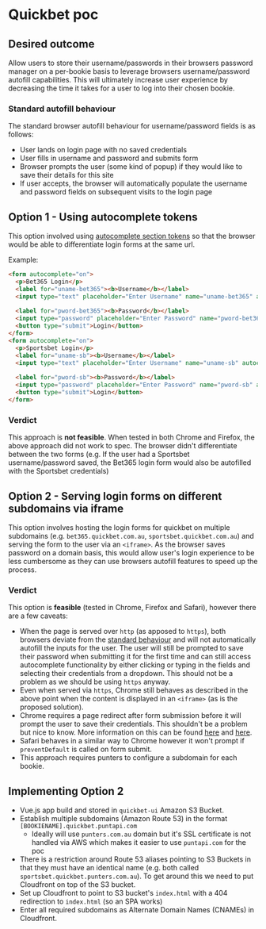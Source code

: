 # Quickbet poc

## Desired outcome

Allow users to store their username/passwords in their browsers password manager on a per-bookie basis to leverage browsers username/password autofill capabilities. This will ultimately increase user experience by decreasing the time it takes for a user to log into their chosen bookie.

### Standard autofill behaviour

The standard browser autofill behaviour for username/password fields is as follows:

- User lands on login page with no saved credentials
- User fills in username and password and submits form
- Browser prompts the user (some kind of popup) if they would like to save their details for this site
- If user accepts, the browser will automatically populate the username and password fields on subsequent visits to the login page 

## Option 1 - Using autocomplete tokens

This option involved using [autocomplete section tokens](https://wiki.whatwg.org/wiki/Autocomplete_Types#Section_tokens) so that the browser would be able to differentiate login forms at the same url. 

Example:

```html
<form autocomplete="on">
  <p>Bet365 Login</p>
  <label for="uname-bet365"><b>Username</b></label>
  <input type="text" placeholder="Enter Username" name="uname-bet365" autocomplete="uname-bet365">
  
  <label for="pword-bet365"><b>Password</b></label>
  <input type="password" placeholder="Enter Password" name="pword-bet365" autocomplete="pword-bet365">
  <button type="submit">Login</button>
</form>  
<form autocomplete="on">
  <p>Sportsbet Login</p>
  <label for="uname-sb"><b>Username</b></label>
  <input type="text" placeholder="Enter Username" name="uname-sb" autocomplete="uname-sb">
  
  <label for="pword-sb"><b>Password</b></label>
  <input type="password" placeholder="Enter Password" name="pword-sb" autocomplete="pword-sb">
  <button type="submit">Login</button>
</form>
```

### Verdict

This approach is **not feasible**. When tested in both Chrome and Firefox, the above approach did not work to spec. The browser didn't differentiate between the two forms (e.g. If the user had a Sportsbet username/password saved, the Bet365 login form would also be autofilled with the Sportsbet credentials)

## Option 2 - Serving login forms on different subdomains via iframe

This option involves hosting the login forms for quickbet on multiple subdomains (e.g. `bet365.quickbet.com.au`, `sportsbet.quickbet.com.au`) and serving the form to the user via an `<iframe>`. As the browser saves password on a domain basis, this would allow user's login experience to be less cumbersome as they can use browsers autofill features to speed up the process.

### Verdict

This option is **feasible** (tested in Chrome, Firefox and Safari), however there are a few caveats:

- When the page is served over `http` (as apposed to `https`), both browsers deviate from the [standard behaviour](#standard-autofill-behaviour) and will not automatically autofill the inputs for the user. The user will still be prompted to save their password when submitting it for the first time and can still access autocomplete functionality by either clicking or typing in the fields and selecting their credentials from a dropdown. This should not be a problem as we should be using `https` anyway.
- Even when served via `https`, Chrome still behaves as described in the above point when the content is displayed in an `<iframe>` (as is the proposed solution).
- Chrome requires a page redirect after form submission before it will prompt the user to save their credentials. This shouldn't be a problem but nice to know. More information on this can be found [here](https://stackoverflow.com/questions/2382329/how-can-i-get-browser-to-prompt-to-save-password) and [here](https://stackoverflow.com/questions/21191336/getting-chrome-to-prompt-to-save-password-when-using-ajax-to-login).
- Safari behaves in a similar way to Chrome however it won't prompt if `preventDefault` is called on form submit.
- This approach requires punters to configure a subdomain for each bookie.

## Implementing Option 2

- Vue.js app build and stored in `quickbet-ui` Amazon S3 Bucket.
- Establish multiple subdomains (Amazon Route 53) in the format `[BOOKIENAME].quickbet.puntapi.com`
    - Ideally will use `punters.com.au` domain but it's SSL certificate is not handled via AWS which makes it easier to use `puntapi.com` for the poc
- There is a restriction around Route 53 aliases pointing to S3 Buckets in that they must have an identical name (e.g. both called `sportsbet.quickbet.punters.com.au`). To get around this we need to put Cloudfront on top of the S3 bucket.
- Set up Cloudfront to point to S3 bucket's `index.html` with a 404 redirection to `index.html` (so an SPA works)
- Enter all required subdomains as Alternate Domain Names (CNAMEs) in Cloudfront.